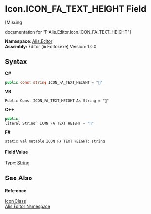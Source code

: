 # Icon.ICON_FA_TEXT_HEIGHT Field
 

\[Missing <summary> documentation for "F:Alis.Editor.Icon.ICON_FA_TEXT_HEIGHT"\]

**Namespace:**&nbsp;<a href="b150ade4-39de-a232-5f06-d3cdc1b2c538">Alis.Editor</a><br />**Assembly:**&nbsp;Editor (in Editor.exe) Version: 1.0.0

## Syntax

**C#**<br />
``` C#
public const string ICON_FA_TEXT_HEIGHT = ""
```

**VB**<br />
``` VB
Public Const ICON_FA_TEXT_HEIGHT As String = ""
```

**C++**<br />
``` C++
public:
literal String^ ICON_FA_TEXT_HEIGHT = ""
```

**F#**<br />
``` F#
static val mutable ICON_FA_TEXT_HEIGHT: string
```


#### Field Value
Type: <a href="https://docs.microsoft.com/dotnet/api/system.string" target="_blank">String</a>

## See Also


#### Reference
<a href="cc0f883c-67f8-f772-c6d7-a60b129f22a7">Icon Class</a><br /><a href="b150ade4-39de-a232-5f06-d3cdc1b2c538">Alis.Editor Namespace</a><br />